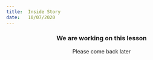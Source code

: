 ```yaml
---
title:  Inside Story
date:   10/07/2020
---
```


### <center>We are working on this lesson</center>
<center>Please come back later</center>